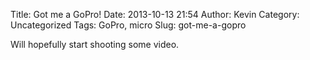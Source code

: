 Title: Got me a GoPro!
Date: 2013-10-13 21:54
Author: Kevin
Category: Uncategorized
Tags: GoPro, micro
Slug: got-me-a-gopro

Will hopefully start shooting some video.
